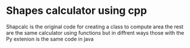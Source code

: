 # Shapes calculator using cpp

Shapcalc is the original code for creating a class to compute  area 
the rest are the same calculator using functions but in diffrent ways 
those with the Py extenion is the same code in java 

